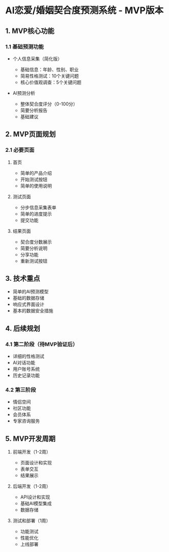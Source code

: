 # AI恋爱/婚姻契合度预测系统 - MVP版本

## 1. MVP核心功能

### 1.1 基础预测功能
- 个人信息采集（简化版）
  - 基础信息：年龄、性别、职业
  - 简易性格测试：10个关键问题
  - 核心价值观调查：5个关键问题
  
- AI预测分析
  - 整体契合度评分（0-100分）
  - 简要分析报告
  - 基础建议

## 2. MVP页面规划

### 2.1 必要页面
1. 首页
   - 简单的产品介绍
   - 开始测试按钮
   - 简单的使用说明

2. 测试页面
   - 分步信息采集表单
   - 简单的进度提示
   - 提交功能

3. 结果页面
   - 契合度分数展示
   - 简要分析说明
   - 分享功能
   - 重新测试按钮

## 3. 技术重点
- 简单的AI预测模型
- 基础的数据存储
- 响应式界面设计
- 基本的数据安全措施

## 4. 后续规划
### 4.1 第二阶段（待MVP验证后）
- 详细的性格测试
- AI对话功能
- 用户账号系统
- 历史记录功能

### 4.2 第三阶段
- 情侣空间
- 社区功能
- 会员体系
- 专家咨询服务

## 5. MVP开发周期
1. 前端开发（1-2周）
   - 页面设计和实现
   - 表单交互
   - 结果展示

2. 后端开发（1-2周）
   - API设计和实现
   - 基础AI模型集成
   - 数据存储

3. 测试和部署（1周）
   - 功能测试
   - 性能优化
   - 上线部署 
